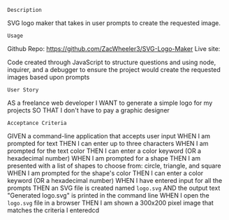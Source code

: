 ```
Description 
```
SVG logo maker that takes in user prompts to create the requested image. 
```
Usage
```
Github Repo: https://github.com/ZacWheeler3/SVG-Logo-Maker
Live site: 

Code created through JavaScript to structure questions and using node, inquirer, and a debugger to ensure the project would create the requested images based upon prompts

```
User Story
```
AS a freelance web developer
I WANT to generate a simple logo for my projects
SO THAT I don't have to pay a graphic designer

```
Acceptance Criteria
```
GIVEN a command-line application that accepts user input
WHEN I am prompted for text
THEN I can enter up to three characters
WHEN I am prompted for the text color
THEN I can enter a color keyword (OR a hexadecimal number)
WHEN I am prompted for a shape
THEN I am presented with a list of shapes to choose from: circle, triangle, and square
WHEN I am prompted for the shape's color
THEN I can enter a color keyword (OR a hexadecimal number)
WHEN I have entered input for all the prompts
THEN an SVG file is created named `logo.svg`
AND the output text "Generated logo.svg" is printed in the command line
WHEN I open the `logo.svg` file in a browser
THEN I am shown a 300x200 pixel image that matches the criteria I enteredcd
